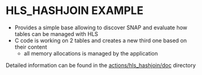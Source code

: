 # HLS_HASHJOIN EXAMPLE

* Provides a simple base allowing to discover SNAP and evaluate how tables can be managed with HLS
* C code is working on 2 tables and creates a new third one based on their content
  * all memory allocations is managed by the application

Detailed information can be found in the [actions/hls_hashjoin/doc](./doc) directory
